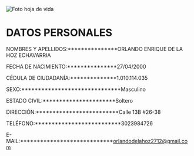 ![Foto hoja de vida](C:\Users\Orlando\Documents\GitHub\proyecto-formativo-grupo2\fotohojadevida.jpg)

# DATOS PERSONALES

NOMBRES Y APELLIDOS:***************ORLANDO ENRIQUE DE LA HOZ ECHAVARRIA 
 
FECHA DE NACIMIENTO:***************27/04/2000  

CÉDULA DE CIUDADANÍA:**************1.010.114.035 

SEXO:******************************Masculino 

ESTADO CIVIL:**********************Soltero 

DIRECCIÓN:*************************Calle 13B #26-38 

TELÉFONO:**************************3023984726 

E-MAIL:****************************orlandodelahoz2712@gmail.com


